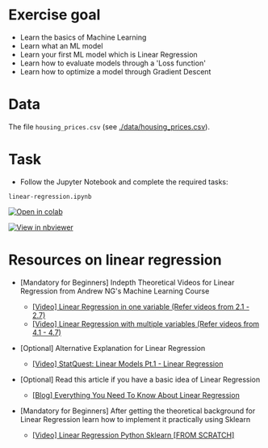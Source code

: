 # Exercise goal
- Learn the basics of Machine Learning
- Learn what an ML model
- Learn your first ML model which is Linear Regression
- Learn how to evaluate models through a 'Loss function'
- Learn how to optimize a model through Gradient Descent

# Data 

The file `housing_prices.csv` (see [./data/housing_prices.csv](https://raw.githubusercontent.com/gimseng/99-ML-Learning-Projects/master/002/data/housing_prices.csv)).

# Task
- Follow the Jupyter Notebook and complete the required tasks:


`linear-regression.ipynb`

[![Open in colab](https://colab.research.google.com/assets/colab-badge.svg)](https://colab.research.google.com/github/gimseng/99-ML-Learning-Projects/blob/master/002/exercise/linear_regression.ipynb)

[![View in nbviewer](https://github.com/jupyter/design/blob/master/logos/Badges/nbviewer_badge.svg)](https://nbviewer.jupyter.org/github/gimseng/99-ML-Learning-Projects/blob/master/002/exercise/linear_regression.ipynb)


# Resources on linear regression

- [Mandatory for Beginners] Indepth Theoretical Videos for Linear Regression from Andrew NG's Machine Learning Course
  - [[Video] Linear Regression in one variable (Refer videos from 2.1 - 2.7)](https://www.youtube.com/playlist?list=PLLssT5z_DsK-h9vYZkQkYNWcItqhlRJLN)
  - [[Video] Linear Regression with multiple variables (Refer videos from 4.1 - 4.7)](https://www.youtube.com/playlist?list=PLLssT5z_DsK-h9vYZkQkYNWcItqhlRJLN)
- [Optional] Alternative Explanation for Linear Regression
  - [[Video] StatQuest: Linear Models Pt.1 - Linear Regression](https://www.youtube.com/watch?v=nk2CQITm_eo)

- [Optional] Read this article if you have a basic idea of Linear Regression
  - [[Blog] Everything You Need To Know About Linear Regression](https://towardsdatascience.com/everything-you-need-to-know-about-linear-regression-b791e8f4bd7a)
- [Mandatory for Beginners] After getting the theoretical background for Linear Regression learn how to implement it practically using Sklearn
  - [[Video] Linear Regression Python Sklearn [FROM SCRATCH]](https://www.youtube.com/watch?v=b0L47BeklTE)
  
